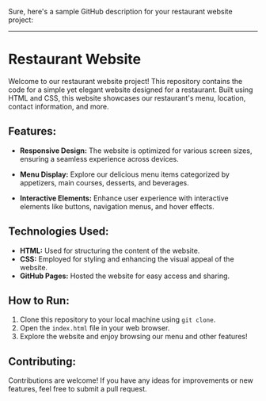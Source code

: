 Sure, here's a sample GitHub description for your restaurant website project:

---

# Restaurant Website

Welcome to our restaurant website project! This repository contains the code for a simple yet elegant website designed for a restaurant. Built using HTML and CSS, this website showcases our restaurant's menu, location, contact information, and more.

## Features:
- **Responsive Design:** The website is optimized for various screen sizes, ensuring a seamless experience across devices.
- **Menu Display:** Explore our delicious menu items categorized by appetizers, main courses, desserts, and beverages.

- **Interactive Elements:** Enhance user experience with interactive elements like buttons, navigation menus, and hover effects.

## Technologies Used:
- **HTML:** Used for structuring the content of the website.
- **CSS:** Employed for styling and enhancing the visual appeal of the website.
- **GitHub Pages:** Hosted the website for easy access and sharing.

## How to Run:
1. Clone this repository to your local machine using `git clone`.
2. Open the `index.html` file in your web browser.
3. Explore the website and enjoy browsing our menu and other features!

## Contributing:
Contributions are welcome! If you have any ideas for improvements or new features, feel free to submit a pull request.

